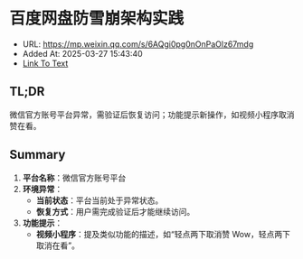 # 百度网盘防雪崩架构实践
- URL: https://mp.weixin.qq.com/s/6AQgi0pg0nOnPaOlz67mdg
- Added At: 2025-03-27 15:43:40
- [Link To Text](2025-03-27-百度网盘防雪崩架构实践_raw.md)

## TL;DR
微信官方账号平台异常，需验证后恢复访问；功能提示新操作，如视频小程序取消赞在看。

## Summary
1. **平台名称**：微信官方账号平台
2. **环境异常**：
   - **当前状态**：平台当前处于异常状态。
   - **恢复方式**：用户需完成验证后才能继续访问。
3. **功能提示**：
   - **视频小程序**：提及类似功能的描述，如“轻点两下取消赞 Wow，轻点两下取消在看”。
